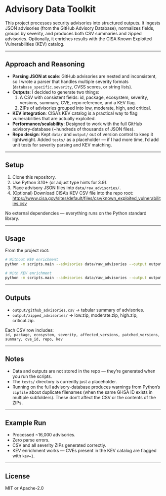 # Advisory Data Toolkit

This project processes security advisories into structured outputs. It ingests JSON advisories (from the GitHub Advisory Database), normalizes fields, groups by severity, and produces both CSV summaries and zipped advisories. Optionally, it enriches results with the CISA Known Exploited Vulnerabilities (KEV) catalog.

---

## Approach and Reasoning
- **Parsing JSON at scale**: GitHub advisories are nested and inconsistent, so I wrote a parser that handles multiple severity formats (`database_specific.severity`, CVSS scores, or string lists).  
- **Outputs**: I decided to generate two things:
  1. A CSV with consistent fields: id, package, ecosystem, severity, versions, summary, CVE, repo reference, and a KEV flag.  
  2. ZIPs of advisories grouped into low, moderate, high, and critical.  
- **KEV integration**: CISA’s KEV catalog is a practical way to flag vulnerabilities that are actually exploited.  
- **Performance/scalability**: Designed to work with the full GitHub advisory-database (~hundreds of thousands of JSON files).  
- **Repo design**: Kept `data/` and `output/` out of version control to keep it lightweight. Added `tests/` as a placeholder — if I had more time, I’d add unit tests for severity parsing and KEV matching.

---

## Setup
1. Clone this repository.  
2. Use Python 3.10+ (or adjust type hints for 3.9).  
3. Place advisory JSON files into `data/raw_advisories/`.  
4. (Optional) Download CISA’s KEV CSV file into the repo root:  
   https://www.cisa.gov/sites/default/files/csv/known_exploited_vulnerabilities.csv  

No external dependencies — everything runs on the Python standard library.

---

## Usage
From the project root:

```bash
# Without KEV enrichment
python -m scripts.main --advisories data/raw_advisories --output output

# With KEV enrichment
python -m scripts.main --advisories data/raw_advisories --output output --kev cisa_kev.csv
```

---

## Outputs

- `output/github_advisories.csv` → tabular summary of advisories.  
- `output/zipped_advisories/` → low.zip, moderate.zip, high.zip, critical.zip.  

Each CSV row includes:  
`id, package, ecosystem, severity, affected_versions, patched_versions, summary, cve_id, repo, kev`

---

## Notes

- Data and outputs are not stored in the repo — they’re generated when you run the scripts.  
- The `tests/` directory is currently just a placeholder.  
- Running on the full advisory-database produces warnings from Python’s `zipfile` about duplicate filenames (when the same GHSA ID exists in multiple subfolders). These don’t affect the CSV or the contents of the ZIPs.  

---

## Example Run

- Processed ~16,000 advisories.  
- Zero parse errors.  
- CSV and all severity ZIPs generated correctly.  
- KEV enrichment works — CVEs present in the KEV catalog are flagged with `kev=1`.  

---

## License

MIT or Apache-2.0
